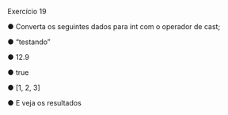Exercício 19

● Converta os seguintes dados para int com o operador de cast;

● “testando”

● 12.9

● true

● [1, 2, 3]

● E veja os resultados
